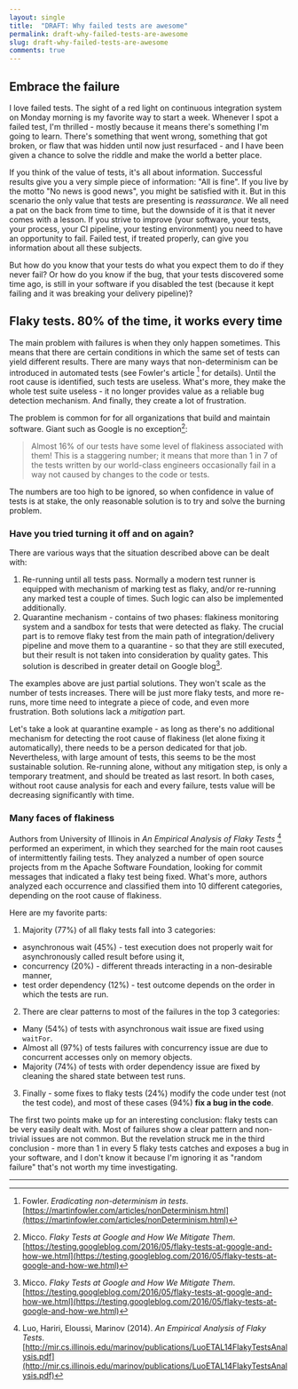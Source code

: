 ```yaml
---
layout: single
title:  "DRAFT: Why failed tests are awesome"
permalink: draft-why-failed-tests-are-awesome
slug: draft-why-failed-tests-are-awesome
comments: true
---
```

## Embrace the failure
I love failed tests. The sight of a red light on continuous integration system on Monday morning is my favorite way to start a week. Whenever I spot a failed test, I'm thrilled - mostly because it means there's something I'm going to learn. There's something that went wrong, something that got broken, or flaw that was hidden until now just resurfaced - and I have been given a chance to solve the riddle and make the world a better place.

If you think of the value of tests, it's all about information. Successful results give you a very simple piece of information: "All is fine". If you live by the motto "No news is good news", you might be satisfied with it. But in this scenario the only value that tests are presenting is *reassurance*. We all need a pat on the back from time to time, but the downside of it is that it never comes with a lesson. If you strive to improve (your software, your tests, your process, your CI pipeline, your testing environment) you need to have an opportunity to fail. Failed test, if treated properly, can give you information about all these subjects.

But how do you know that your tests do what you expect them to do if they never fail? Or how do you know if the bug, that your tests discovered some time ago, is still in your software if you disabled the test (because it kept failing and it was breaking your delivery pipeline)?

## Flaky tests. 80% of the time, it works every time
The main problem with failures is when they only happen sometimes. This means that there are certain conditions in which the same set of tests can yield different results. There are many ways that non-determinism can be introduced in automated tests (see Fowler's article [^fowler] for details). Until the root cause is identified, such tests are useless. What's more, they make the whole test suite useless - it no longer provides value as a reliable bug detection mechanism. And finally, they create a lot of frustration.

The problem is common for for all organizations that build and maintain software. Giant such as Google is no exception[^google]:
> Almost 16% of our tests have some level of flakiness associated with them! This is a staggering number; it means that more than 1 in 7 of the tests written by our world-class engineers occasionally fail in a way not caused by changes to the code or tests.

The numbers are too high to be ignored, so when confidence in value of tests is at stake, the only reasonable solution is to try and solve the burning problem.

### Have you tried turning it off and on again?
There are various ways that the situation described above can be dealt with:
1. Re-running until all tests pass. Normally a modern test runner is equipped with mechanism of marking test as flaky, and/or re-running any marked test a couple of times. Such logic can also be implemented additionally.
2. Quarantine mechanism - contains of two phases: flakiness monitoring system and a sandbox for tests that were detected as flaky. The crucial part is to remove flaky test from the main path of integration/delivery pipeline and move them to a quarantine - so that they are still executed, but their result is not taken into consideration by quality gates. This solution is described in greater detail on Google blog[^google].

The examples above are just partial solutions. They won't scale as the number of tests increases. There will be just more flaky tests, and more re-runs, more time need to integrate a piece of code, and even more frustration. Both solutions lack a *mitigation* part.

Let's take a look at quarantine example - as long as there's no additional mechanism for detecting the root cause of flakiness (let alone fixing it automatically), there needs to be a person dedicated for that job. Nevertheless, with large amount of tests, this seems to be the most sustainable solution. Re-running alone, without any mitigation step, is only a temporary treatment, and should be treated as last resort. In both cases, without root cause analysis for each and every failure, tests value will be decreasing significantly with time.

### Many faces of flakiness
Authors from University of Illinois in *An Empirical Analysis of Flaky Tests* [^luo] performed an experiment, in which they searched for the main root causes of intermittently failing tests. They analyzed a number of open source projects from m the Apache Software Foundation, looking for commit messages that indicated a flaky test being fixed. What's more, authors analyzed each occurrence and classified them into 10 different categories, depending on the root cause of flakiness.

Here are my favorite parts:
1. Majority (77%) of all flaky tests fall into 3 categories:
  * asynchronous wait (45%) - test execution does not properly wait for asynchronously called result before using it,
  * concurrency (20%) - different threads interacting in a non-desirable manner,
  * test order dependency (12%) - test outcome depends on the order in which the tests are run.
2. There are clear patterns to most of the failures in the top 3 categories:
  * Many (54%) of tests with asynchronous wait issue are fixed using `waitFor`.
  * Almost all (97%) of tests failures with concurrency issue are due to concurrent accesses only on memory objects.
  * Majority (74%) of tests with order dependency issue are fixed by
cleaning the shared state between test runs.
3. Finally - some fixes to flaky tests (24%) modify the code under test (not the test code), and most of these cases (94%) **fix a bug in the code**.

The first two points make up for an interesting conclusion: flaky tests can be very easily dealt with. Most of failures show a clear pattern and non-trivial issues are not common. But the revelation struck me in the third conclusion - more than 1 in every 5 flaky tests catches and exposes a bug in your software, and I don't know it because I'm ignoring it as "random failure" that's not worth my time investigating.

---

[^fowler]: Fowler. *Eradicating non-determinism in tests*.  [https://martinfowler.com/articles/nonDeterminism.html](https://martinfowler.com/articles/nonDeterminism.html)

[^luo]: Luo, Hariri, Eloussi, Marinov (2014). *An Empirical Analysis of Flaky Tests*.  [http://mir.cs.illinois.edu/marinov/publications/LuoETAL14FlakyTestsAnalysis.pdf](http://mir.cs.illinois.edu/marinov/publications/LuoETAL14FlakyTestsAnalysis.pdf)

[^google]: Micco. *Flaky Tests at Google and How We Mitigate Them*.  [https://testing.googleblog.com/2016/05/flaky-tests-at-google-and-how-we.html](https://testing.googleblog.com/2016/05/flaky-tests-at-google-and-how-we.html)
